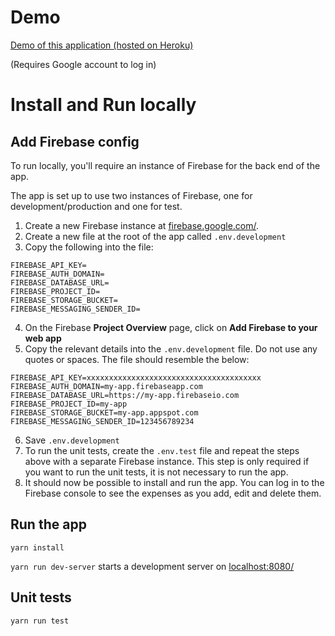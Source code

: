 # Demo
[Demo of this application (hosted on Heroku)](https://quiet-reaches-30094.herokuapp.com/)

(Requires Google account to log in)

# Install and Run locally

## Add Firebase config
To run locally, you'll require an instance of Firebase for the back end of the app.

The app is set up to use two instances of Firebase, one for development/production and one for test.

1. Create a new Firebase instance at [firebase.google.com/](https://firebase.google.com/).
2. Create a new file at the root of the app called `.env.development`
3. Copy the following into the file:
```
FIREBASE_API_KEY=
FIREBASE_AUTH_DOMAIN=
FIREBASE_DATABASE_URL=
FIREBASE_PROJECT_ID=
FIREBASE_STORAGE_BUCKET=
FIREBASE_MESSAGING_SENDER_ID=
```
4. On the Firebase **Project Overview** page, click on **Add Firebase to your web app**
5. Copy the relevant details into the `.env.development` file. Do not use any quotes or spaces. The file should resemble the below:
```
FIREBASE_API_KEY=xxxxxxxxxxxxxxxxxxxxxxxxxxxxxxxxxxxxxxx
FIREBASE_AUTH_DOMAIN=my-app.firebaseapp.com
FIREBASE_DATABASE_URL=https://my-app.firebaseio.com
FIREBASE_PROJECT_ID=my-app
FIREBASE_STORAGE_BUCKET=my-app.appspot.com
FIREBASE_MESSAGING_SENDER_ID=123456789234
```
6. Save `.env.development`
7. To run the unit tests, create the `.env.test` file and repeat the steps above with a separate Firebase instance. This step is only required if you want to run the unit tests, it is not necessary to run the app.
8. It should now be possible to install and run the app. You can log in to the Firebase console to see the expenses as you add, edit and delete them.

## Run the app
`yarn install`

`yarn run dev-server` starts a development server on [localhost:8080/](http://localhost:8080/)

## Unit tests
`yarn run test`
